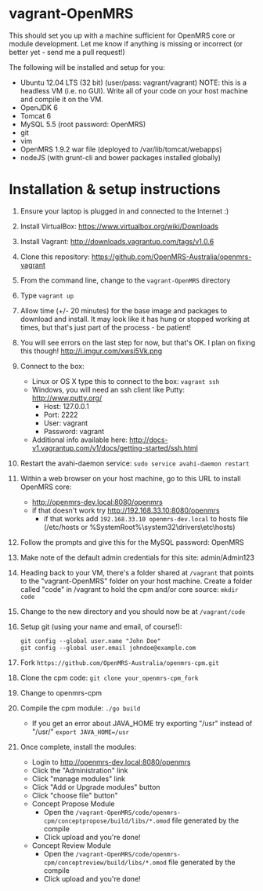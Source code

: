 vagrant-OpenMRS
===============
This should set you up with a machine sufficient for OpenMRS core or module development.  Let me know if anything is missing or incorrect (or better yet - send me a pull request!)

The following will be installed and setup for you:

- Ubuntu 12.04 LTS (32 bit) (user/pass: vagrant/vagrant)    NOTE: this is a headless VM (i.e. no GUI).  Write all of your code on your host machine and compile it on the VM.
- OpenJDK 6
- Tomcat 6
- MySQL 5.5 (root password: OpenMRS)
- git
- vim
- OpenMRS 1.9.2 war file (deployed to /var/lib/tomcat/webapps)
- nodeJS (with grunt-cli and bower packages installed globally)

Installation & setup instructions
=================================
1. Ensure your laptop is plugged in and connected to the Internet  :)
2. Install VirtualBox: https://www.virtualbox.org/wiki/Downloads
3. Install Vagrant: http://downloads.vagrantup.com/tags/v1.0.6
4. Clone this repository: https://github.com/OpenMRS-Australia/openmrs-vagrant
5. From the command line, change to the ```vagrant-OpenMRS``` directory
6. Type ```vagrant up```
7. Allow time (+/- 20 minutes) for the base image and packages to download and install.  It may look like it has hung or stopped working at times, but that's just part of the process - be patient!    
8. You will see errors on the last step for now, but that's OK. I plan on fixing this though! http://i.imgur.com/xwsi5Vk.png
9. Connect to the box:
    - Linux or OS X type this to connect to the box: ```vagrant ssh```
    - Windows, you will need an ssh client like Putty: http://www.putty.org/
       - Host: 127.0.0.1
       - Port: 2222 
       - User: vagrant
       - Password: vagrant
    - Additional info available here: http://docs-v1.vagrantup.com/v1/docs/getting-started/ssh.html
10. Restart the avahi-daemon service: ```sudo service avahi-daemon restart```
11. Within a web browser on your host machine, go to this URL to install OpenMRS core: 
    - http://openmrs-dev.local:8080/openmrs
    - if that doesn't work try http://192.168.33.10:8080/openmrs
       - if that works add ```192.168.33.10 openmrs-dev.local``` to hosts file (/etc/hosts or %SystemRoot%\system32\drivers\etc\hosts)
12. Follow the prompts and give this for the MySQL password: OpenMRS
13. Make note of the default admin credentials for this site: admin/Admin123
14. Heading back to your VM, there's a folder shared at ```/vagrant``` that points to the "vagrant-OpenMRS" folder on your host machine.  Create a folder called "code" in /vagrant to hold the cpm and/or core source:  ```mkdir code```
15. Change to the new directory and you should now be at ```/vagrant/code```
16. Setup git (using your name and email, of course!):

        git config --global user.name "John Doe"
        git config --global user.email johndoe@example.com

17. Fork ```https://github.com/OpenMRS-Australia/openmrs-cpm.git```
17. Clone the cpm code: ```git clone your_openmrs-cpm_fork```
18. Change to openmrs-cpm
19. Compile the cpm module: ```./go build```
    - If you get an error about JAVA_HOME try exporting "/usr" instead of "/usr/" ```export JAVA_HOME=/usr```
20. Once complete, install the modules:
      - Login to http://openmrs-dev.local:8080/openmrs
      - Click the "Administration" link
      - Click "manage modules" link
      - Click "Add or Upgrade modules" button
      - Click "choose file" button"
      - Concept Propose Module
         - Open the ```/vagrant-OpenMRS/code/openmrs-cpm/conceptpropose/build/libs/*.omod``` file generated by the compile
         - Click upload and you're done!
      - Concept Review Module
         - Open the ```/vagrant-OpenMRS/code/openmrs-cpm/conceptreview/build/libs/*.omod``` file generated by the compile
         - Click upload and you're done!
         
